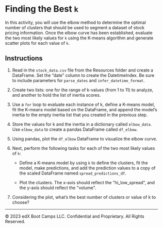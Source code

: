 # Finding the Best `k`

In this activity, you will use the elbow method to determine the optimal number of clusters that should be used to segment a dataset of stock pricing information. Once the elbow curve has been established, evaluate the two most likely values for `k` using the K-means algorithm and generate scatter plots for each value of `k`.

## Instructions

1. Read in the `stock_data.csv` file from the Resources folder and create a DataFrame. Set the “date” column to create the DatetimeIndex. Be sure to include parameters for `parse_dates` and `infer_datetime_format`.

2. Create two lists: one for the range of k-values (from 1 to 11) to analyze, and another to hold the list of inertia scores.

3. Use a `for` loop to evaluate each instance of k, define a K-means model, fit the K-means model based on the DataFrame, and append the model’s inertia to the empty inertia list that you created in the previous step.

4. Store the values for k and the inertia in a dictionary called `elbow_data`. Use `elbow_data` to create a pandas DataFrame called `df_elbow`.

5. Using pandas, plot the `df_elbow` DataFrame to visualize the elbow curve.

6. Next, perform the following tasks for each of the two most likely values of `k`:

   * Define a K-means model by using `k` to define the clusters, fit the model, make predictions, and add the prediction values to a copy of the scaled DataFrame named `spread_predictions_df`.

   * Plot the clusters. The x-axis should reflect the "hi_low_spread", and the y-axis should reflect the "volume".

7. Considering the plot, what’s the best number of clusters or value of k to choose?

---

© 2023 edX Boot Camps LLC. Confidential and Proprietary. All Rights Reserved.

